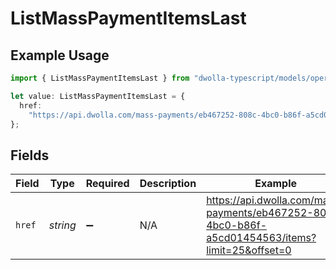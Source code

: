 # ListMassPaymentItemsLast

## Example Usage

```typescript
import { ListMassPaymentItemsLast } from "dwolla-typescript/models/operations";

let value: ListMassPaymentItemsLast = {
  href:
    "https://api.dwolla.com/mass-payments/eb467252-808c-4bc0-b86f-a5cd01454563/items?limit=25&offset=0",
};
```

## Fields

| Field                                                                                             | Type                                                                                              | Required                                                                                          | Description                                                                                       | Example                                                                                           |
| ------------------------------------------------------------------------------------------------- | ------------------------------------------------------------------------------------------------- | ------------------------------------------------------------------------------------------------- | ------------------------------------------------------------------------------------------------- | ------------------------------------------------------------------------------------------------- |
| `href`                                                                                            | *string*                                                                                          | :heavy_minus_sign:                                                                                | N/A                                                                                               | https://api.dwolla.com/mass-payments/eb467252-808c-4bc0-b86f-a5cd01454563/items?limit=25&offset=0 |